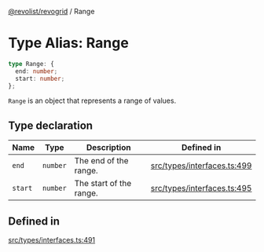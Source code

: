 [@revolist/revogrid](README.md) / Range

# Type Alias: Range

```ts
type Range: {
  end: number;
  start: number;
};
```

`Range` is an object that represents a range of values.

## Type declaration

| Name | Type | Description | Defined in |
| ------ | ------ | ------ | ------ |
| `end` | `number` | The end of the range. | [src/types/interfaces.ts:499](https://github.com/revolist/revogrid/blob/52c8861ed92574ba1d5817b32afec294ddb1f986/src/types/interfaces.ts#L499) |
| `start` | `number` | The start of the range. | [src/types/interfaces.ts:495](https://github.com/revolist/revogrid/blob/52c8861ed92574ba1d5817b32afec294ddb1f986/src/types/interfaces.ts#L495) |

## Defined in

[src/types/interfaces.ts:491](https://github.com/revolist/revogrid/blob/52c8861ed92574ba1d5817b32afec294ddb1f986/src/types/interfaces.ts#L491)
